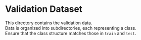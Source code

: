 # Validation Dataset

This directory contains the validation data.  
Data is organized into subdirectories, each representing a class.  
Ensure that the class structure matches those in `train` and `test`.
